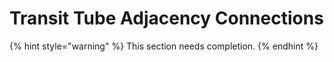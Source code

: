 # Transit Tube Adjacency Connections

{% hint style="warning" %}
This section needs completion.
{% endhint %}
